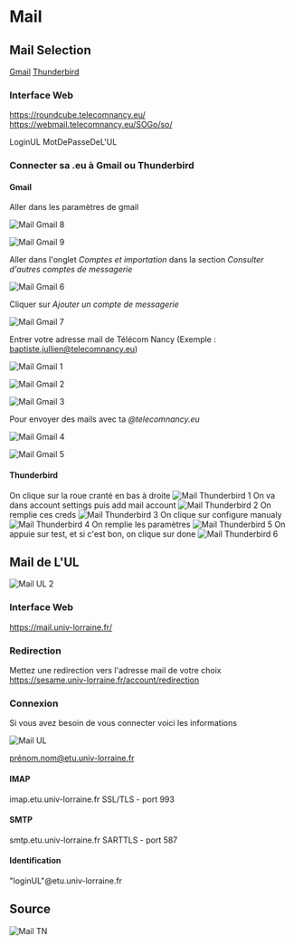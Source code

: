 # Mail

## Mail Selection

[Gmail](#gmail)
[Thunderbird](#thunderbird)

### Interface Web

https://roundcube.telecomnancy.eu/
https://webmail.telecomnancy.eu/SOGo/so/

LoginUL
MotDePasseDeL'UL

### Connecter sa .eu à Gmail ou Thunderbird

#### Gmail

Aller dans les paramètres de gmail

![Mail Gmail 8](mail/mail_gmail_8.png)

![Mail Gmail 9](mail/mail_gmail_9.png)

Aller dans l'onglet *Comptes et importation* dans la section *Consulter d'autres comptes de messagerie*

![Mail Gmail 6](mail/mail_gmail_6.png)

Cliquer sur *Ajouter un compte de messagerie*

![Mail Gmail 7](mail/mail_gmail_7.png)

Entrer votre adresse mail de Télécom Nancy (Exemple : baptiste.jullien@telecomnancy.eu)

![Mail Gmail 1](mail/mail_gmail_1.png)

![Mail Gmail 2](mail/mail_gmail_2.png)

![Mail Gmail 3](mail/mail_gmail_3.png)

Pour envoyer des mails avec ta *@telecomnancy.eu*

![Mail Gmail 4](mail/mail_gmail_4.png)

![Mail Gmail 5](mail/mail_gmail_5.png)

#### Thunderbird

On clique sur la roue cranté en bas à droite
![Mail Thunderbird 1](mail/mail_thunderbird_1.png)
On va dans account settings puis add mail account
![Mail Thunderbird 2](mail/mail_thunderbird_2.png)
On remplie ces creds
![Mail Thunderbird 3](mail/mail_thunderbird_3.png)
On clique sur configure manualy
![Mail Thunderbird 4](mail/mail_thunderbird_4.png)
On remplie les paramètres
![Mail Thunderbird 5](mail/mail_thunderbird_5.png)
On appuie sur test, et si c'est bon, on clique sur done
![Mail Thunderbird 6](mail/mail_thunderbird_6.png)

## Mail de L'UL

![Mail UL 2](mail/mail_ul2.png)

### Interface Web

https://mail.univ-lorraine.fr/

### Redirection

Mettez une redirection vers l'adresse mail de votre choix
https://sesame.univ-lorraine.fr/account/redirection

### Connexion

Si vous avez besoin de vous connecter voici les informations

![Mail UL](mail/mail_ul.png)

prénom.nom@etu.univ-lorraine.fr

#### IMAP
imap.etu.univ-lorraine.fr
SSL/TLS - port 993

#### SMTP
smtp.etu.univ-lorraine.fr
SARTTLS - port 587

#### Identification
"loginUL"@etu.univ-lorraine.fr

## Source 

![Mail TN](mail/mail_tn.png)
